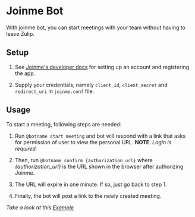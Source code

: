 # Joinme Bot

With joinme bot, you can start meetings with your team
 without having to leave Zulip.

## Setup

1. See [Joinme's developer docs](https://developer.join.me/docs) for
 setting up an account and registering the app.

1. Supply your credentials, namely `client_id`, `client_secret`
 and `redirect_uri` in `joinme.conf` file.

## Usage

To start a meeting, following steps are needed:

1. Run `@botname start meeting` and bot will respond with a
 link that asks for permission of user to view the personal URL.
 **NOTE**: *Login is required.*

1. Then, run `@botname confirm {authorization_url}` where
 *{authorization_url}* is the URL shown in the browser after
 authorizing Joinme.

1. The URL will expire in one minute. If so, just go back to step 1.

1. Finally, the bot will post a link to the newly created meeting.

*Take a look at this [Example](https://goo.gl/KDs3kL)*
